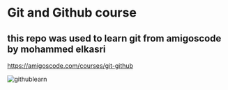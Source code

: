 # Git and Github course

## this repo was used to learn git from amigoscode by mohammed elkasri

https://amigoscode.com/courses/git-github

![githublearn](https://user-images.githubusercontent.com/91732205/195450340-88a6cf8c-7a02-442e-b0fd-ecaa98c160f0.png)

